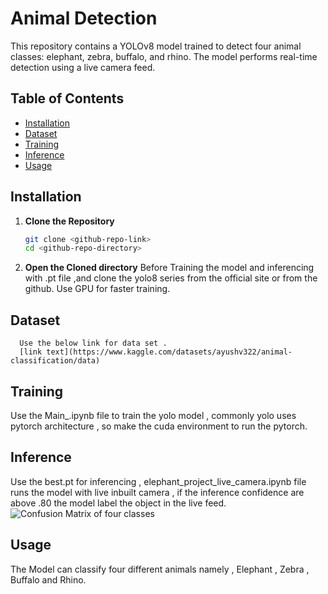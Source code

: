 # Animal Detection

This repository contains a YOLOv8 model trained to detect four animal classes: elephant, zebra, buffalo, and rhino. The model performs real-time detection using a live camera feed.

## Table of Contents

- [Installation](#installation)
- [Dataset](#dataset)
- [Training](#training)
- [Inference](#inference)
- [Usage](#usage)

## Installation

1. **Clone the Repository**
   ```bash
   git clone <github-repo-link>
   cd <github-repo-directory> 
2. **Open the Cloned directory**
     Before Training the model and inferencing with .pt file ,and clone the yolo8 series from the official site or from the github. Use GPU for faster training.

## Dataset 
      Use the below link for data set .
      [link text](https://www.kaggle.com/datasets/ayushv322/animal-classification/data)

## Training
   Use the Main_.ipynb file  to train the yolo model , commonly yolo uses pytorch architecture , so make the cuda environment to run the pytorch.
## Inference
   Use the best.pt for inferencing , elephant_project_live_camera.ipynb file runs the model with live inbuilt camera , if the inference confidence are above .80 the model label the object in the live feed.
   ![Confusion Matrix of four classes](https://github.com/srinath2003/My_Projects/blob/171bb36f6381e8ab76a637b252c75e19e69914a3/Machine_Learning%26Deep_learning/ZEBR_Detector/runs/detect/val/confusion_matrix_normalized.png)
## Usage
   The Model can classify four different animals namely , Elephant , Zebra , Buffalo and Rhino.
   
